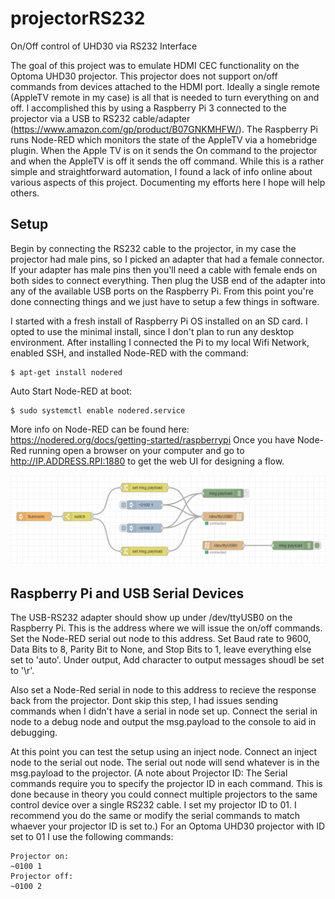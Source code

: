 # projectorRS232
On/Off control of UHD30 via RS232 Interface

The goal of this project was to emulate HDMI CEC functionality on the Optoma UHD30 projector. This projector does not support on/off commands from devices attached to the HDMI port. Ideally a single remote (AppleTV remote in my case) is all that is needed to turn everything on and off. I accomplished this by using a Raspberry Pi 3 connected to the projector via a USB to RS232 cable/adapter (https://www.amazon.com/gp/product/B07GNKMHFW/). The Raspberry Pi runs Node-RED which monitors the state of the AppleTV via a homebridge plugin. When the Apple TV is on it sends the On command to the projector and when the AppleTV is off it sends the off command. While this is a rather simple and straightforward automation, I found a lack of info online about various aspects of this project. Documenting my efforts here I hope will help others. 

## Setup
Begin by connecting the RS232 cable to the projector, in my case the projector had male pins, so I picked an adapter that had a female connector. If your adapter has male pins then you'll need a cable with female ends on both sides to connect everything. Then plug the USB end of the adapter into any of the available USB ports on the Raspberry Pi. From this point you're done connecting things and we just have to setup a few things in software. 

I started with a fresh install of Raspberry Pi OS installed on an SD card. I opted to use the minimal install, since I don't plan to run any desktop environment. After installing I connected the Pi to my local Wifi Network, enabled SSH, and installed Node-RED with the command:
```
$ apt-get install nodered
```
Auto Start Node-RED at boot:
```
$ sudo systemctl enable nodered.service
```
More info on Node-RED can be found here: https://nodered.org/docs/getting-started/raspberrypi
Once you have Node-Red running open a browser on your computer and go to http://IP.ADDRESS.RPI:1880 to get the web UI for designing a flow.

<img src="https://raw.githubusercontent.com/bruceconklin/projectorRS232/main/Projector_NodeRED_Flow.PNG">

## Raspberry Pi and USB Serial Devices
The USB-RS232 adapter should show up under /dev/ttyUSB0 on the Raspberry Pi. This is the address where we will issue the on/off commands. Set the Node-RED serial out node to this address. Set Baud rate to 9600, Data Bits to 8, Parity Bit to None, and Stop Bits to 1, leave everything else set to 'auto'. Under output, Add character to output messages shoudl be set to '\r'.

Also set a Node-Red serial in node to this address to recieve the response back from the projector. Dont skip this step, I had issues sending commands when I didn't have a serial in node set up. Connect the serial in node to a debug node and output the msg.payload to the console to aid in debugging. 

At this point you can test the setup using an inject node. Connect an inject node to the serial out node. The serial out node will send whatever is in the msg.payload to the projector. (A note about Projector ID: The Serial commands require you to specify the projector ID in each command. This is done because in theory you could connect multiple projectors to the same control device over a single RS232 cable. I set my projector ID to 01. I recommend you do the same or modify the serial commands to match whaever your projector ID is set to.)  For an Optoma UHD30 projector with ID set to 01 I use  the following commands:
```
Projector on:
~0100 1
Projector off:
~0100 2
```



